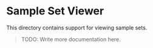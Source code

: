 # Sample Set Viewer

This directory contains support for viewing sample sets.

> TODO: Write more documentation here.
